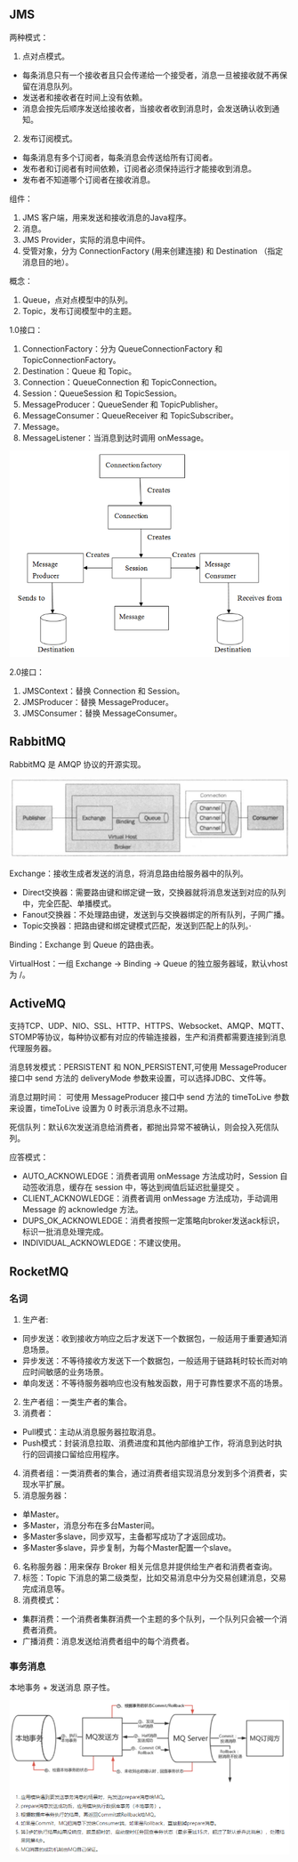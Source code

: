## JMS

两种模式：

1. 点对点模式。

* 每条消息只有一个接收者且只会传递给一个接受者，消息一旦被接收就不再保留在消息队列。
* 发送者和接收者在时间上没有依赖。
* 消息会按先后顺序发送给接收者，当接收者收到消息时，会发送确认收到通知。

2. 发布订阅模式。

* 每条消息有多个订阅者，每条消息会传送给所有订阅者。
* 发布者和订阅者有时间依赖，订阅者必须保持运行才能接收到消息。
* 发布者不知道哪个订阅者在接收消息。

组件：

1. JMS 客户端，用来发送和接收消息的Java程序。
2. 消息。
3. JMS Provider，实际的消息中间件。
4. 受管对象，分为 ConnectionFactory (用来创建连接) 和 Destination （指定消息目的地）。

概念：

1. Queue，点对点模型中的队列。
2. Topic，发布订阅模型中的主题。

1.0接口：

1. ConnectionFactory：分为 QueueConnectionFactory 和 TopicConnectionFactory。
2. Destination：Queue 和 Topic。
3. Connection：QueueConnection 和 TopicConnection。
4. Session：QueueSession 和 TopicSession。
5. MessageProducer：QueueSender 和 TopicPublisher。
6. MessageConsumer：QueueReceiver 和 TopicSubscriber。
7. Message。
8. MessageListener：当消息到达时调用 onMessage。

![416.png](./assets/416.png)

2.0接口：

1. JMSContext：替换 Connection 和 Session。
2. JMSProducer：替换 MessageProducer。
3. JMSConsumer：替换 MessageConsumer。

## RabbitMQ

RabbitMQ 是 AMQP 协议的开源实现。

![86.png](./assets/86.png)

Exchange：接收生成者发送的消息，将消息路由给服务器中的队列。

* Direct交换器：需要路由键和绑定键一致，交换器就将消息发送到对应的队列中，完全匹配、单播模式。
* Fanout交换器：不处理路由键，发送到与交换器绑定的所有队列，子网广播。
* Topic交换器：把路由键和绑定键模式匹配，发送到匹配上的队列。·

Binding：Exchange 到 Queue 的路由表。

VirtualHost：一组 Exchange -> Binding -> Queue 的独立服务器域，默认vhost为 /。

## ActiveMQ

支持TCP、UDP、NIO、SSL、HTTP、HTTPS、Websocket、AMQP、MQTT、STOMP等协议，每种协议都有对应的传输连接器，生产和消费都需要连接到消息代理服务器。

消息转发模式：PERSISTENT 和 NON_PERSISTENT,可使用 MessageProducer 接口中 send 方法的 deliveryMode 参数来设置，可以选择JDBC、文件等。

消息过期时间： 可使用 MessageProducer 接口中 send 方法的 timeToLive 参数来设置，timeToLive 设置为 0 时表示消息永不过期。

死信队列：默认6次发送消息给消费者，都抛出异常不被确认，则会投入死信队列。

应答模式：

* AUTO_ACKNOWLEDGE：消费者调用 onMessage 方法成功时，Session 自动签收消息，缓存在 session 中，等达到阀值后延迟批量提交 。
* CLIENT_ACKNOWLEDGE：消费者调用 onMessage 方法成功，手动调用 Message 的 acknowledge 方法。
* DUPS_OK_ACKNOWLEDGE：消费者按照一定策略向broker发送ack标识，标识一批消息处理完成。
* INDIVIDUAL_ACKNOWLEDGE：不建议使用。

## RocketMQ

### 名词

1. 生产者:

* 同步发送：收到接收方响应之后才发送下一个数据包，一般适用于重要通知消息场景。
* 异步发送：不等待接收方发送下一个数据包，一般适用于链路耗时较长而对响应时间敏感的业务场景。
* 单向发送：不等待服务器响应也没有触发函数，用于可靠性要求不高的场景。

2. 生产者组：一类生产者的集合。
3. 消费者：

* Pull模式：主动从消息服务器拉取消息。
* Push模式：封装消息拉取、消费进度和其他内部维护工作，将消息到达时执行的回调接口留给应用程序。

4. 消费者组：一类消费者的集合，通过消费者组实现消息分发到多个消费者，实现水平扩展。
5. 消息服务器：

* 单Master。
* 多Master，消息分布在多台Master间。
* 多Master多slave，同步双写，主备都写成功了才返回成功。
* 多Master多slave，异步复制，为每个Master配置一个slave。

6. 名称服务器：用来保存 Broker 相关元信息并提供给生产者和消费者查询。
7. 标签：Topic 下消息的第二级类型，比如交易消息中分为交易创建消息，交易完成消息等。
8. 消费模式：

* 集群消费：一个消费者集群消费一个主题的多个队列，一个队列只会被一个消费者消费。
* 广播消费：消息发送给消费者组中的每个消费者。

### 事务消息

本地事务 + 发送消息 原子性。

![87.png](./assets/87.png)
